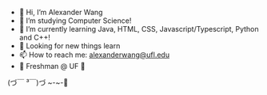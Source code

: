 - 👋 Hi, I’m Alexander Wang
- 👀 I’m studying Computer Science!
- 🌱 I’m currently learning Java, HTML, CSS, Javascript/Typescript, Python and C++!
- 🚀 Looking for new things learn
- 📫 How to reach me: alexanderwang@ufl.edu
- 🏫 Freshman @ UF 🐊

(づ￣ ³￣)づ ~-~-💖

